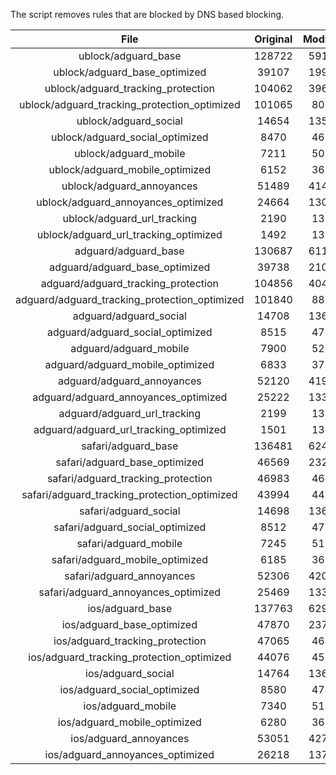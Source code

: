 The script removes rules that are blocked by DNS based blocking.


| File | Original | Modified |
|:----:|:-----:|:-----:|
| ublock/adguard_base | 128722 | 59146 |
| ublock/adguard_base_optimized | 39107 | 19984 |
| ublock/adguard_tracking_protection | 104062 | 39675 |
| ublock/adguard_tracking_protection_optimized | 101065 | 8092 |
| ublock/adguard_social | 14654 | 13592 |
| ublock/adguard_social_optimized | 8470 | 4694 |
| ublock/adguard_mobile | 7211 | 5069 |
| ublock/adguard_mobile_optimized | 6152 | 3623 |
| ublock/adguard_annoyances | 51489 | 41424 |
| ublock/adguard_annoyances_optimized | 24664 | 13011 |
| ublock/adguard_url_tracking | 2190 | 1334 |
| ublock/adguard_url_tracking_optimized | 1492 | 1331 |
| adguard/adguard_base | 130687 | 61182 |
| adguard/adguard_base_optimized | 39738 | 21048 |
| adguard/adguard_tracking_protection | 104856 | 40407 |
| adguard/adguard_tracking_protection_optimized | 101840 | 8808 |
| adguard/adguard_social | 14708 | 13651 |
| adguard/adguard_social_optimized | 8515 | 4740 |
| adguard/adguard_mobile | 7900 | 5250 |
| adguard/adguard_mobile_optimized | 6833 | 3797 |
| adguard/adguard_annoyances | 52120 | 41982 |
| adguard/adguard_annoyances_optimized | 25222 | 13312 |
| adguard/adguard_url_tracking | 2199 | 1342 |
| adguard/adguard_url_tracking_optimized | 1501 | 1339 |
| safari/adguard_base | 136481 | 62428 |
| safari/adguard_base_optimized | 46569 | 23286 |
| safari/adguard_tracking_protection | 46983 | 4640 |
| safari/adguard_tracking_protection_optimized | 43994 | 4493 |
| safari/adguard_social | 14698 | 13635 |
| safari/adguard_social_optimized | 8512 | 4727 |
| safari/adguard_mobile | 7245 | 5106 |
| safari/adguard_mobile_optimized | 6185 | 3654 |
| safari/adguard_annoyances | 52306 | 42091 |
| safari/adguard_annoyances_optimized | 25469 | 13393 |
| ios/adguard_base | 137763 | 62933 |
| ios/adguard_base_optimized | 47870 | 23790 |
| ios/adguard_tracking_protection | 47065 | 4648 |
| ios/adguard_tracking_protection_optimized | 44076 | 4501 |
| ios/adguard_social | 14764 | 13674 |
| ios/adguard_social_optimized | 8580 | 4748 |
| ios/adguard_mobile | 7340 | 5150 |
| ios/adguard_mobile_optimized | 6280 | 3695 |
| ios/adguard_annoyances | 53051 | 42725 |
| ios/adguard_annoyances_optimized | 26218 | 13706 |